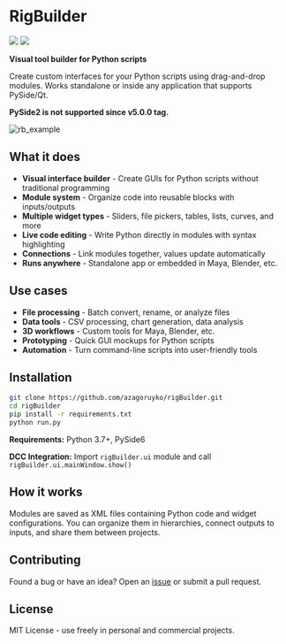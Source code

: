 # RigBuilder

<div>
<img src="https://img.shields.io/github/v/release/azagoruyko/rigBuilder?logoColor=green&color=green"/>
<a href="https://github.com/azagoruyko/rigBuilder/wiki/Documentation">
  <img src="https://img.shields.io/badge/docs-here-blue?label=docs"/>
</a>
</div>

**Visual tool builder for Python scripts**

Create custom interfaces for your Python scripts using drag-and-drop modules. Works standalone or inside any application that supports PySide/Qt.

**PySide2 is not supported since v5.0.0 tag.**


![rb_example](https://github.com/user-attachments/assets/51961be9-ae99-4fae-aa70-1080305c286d)

## What it does

- **Visual interface builder** - Create GUIs for Python scripts without traditional programming
- **Module system** - Organize code into reusable blocks with inputs/outputs  
- **Multiple widget types** - Sliders, file pickers, tables, lists, curves, and more
- **Live code editing** - Write Python directly in modules with syntax highlighting
- **Connections** - Link modules together, values update automatically
- **Runs anywhere** - Standalone app or embedded in Maya, Blender, etc.

## Use cases

- **File processing** - Batch convert, rename, or analyze files
- **Data tools** - CSV processing, chart generation, data analysis  
- **3D workflows** - Custom tools for Maya, Blender, etc.
- **Prototyping** - Quick GUI mockups for Python scripts
- **Automation** - Turn command-line scripts into user-friendly tools


## Installation

```bash
git clone https://github.com/azagoruyko/rigBuilder.git
cd rigBuilder
pip install -r requirements.txt
python run.py
```

**Requirements:** Python 3.7+, PySide6

**DCC Integration:** Import `rigBuilder.ui` module and call `rigBuilder.ui.mainWindow.show()`

## How it works

Modules are saved as XML files containing Python code and widget configurations. You can organize them in hierarchies, connect outputs to inputs, and share them between projects.

## Contributing

Found a bug or have an idea? Open an [issue](../../issues) or submit a pull request.

## License

MIT License - use freely in personal and commercial projects.
